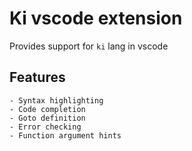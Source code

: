 
# Ki vscode extension

Provides support for `ki` lang in vscode

## Features

```
- Syntax highlighting
- Code completion
- Goto definition
- Error checking
- Function argument hints
```
